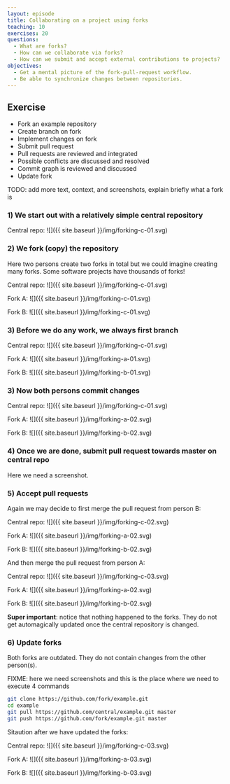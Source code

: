 ```yaml
---
layout: episode
title: Collaborating on a project using forks
teaching: 10
exercises: 20
questions:
  - What are forks?
  - How can we collaborate via forks?
  - How can we submit and accept external contributions to projects?
objectives:
  - Get a mental picture of the fork-pull-request workflow.
  - Be able to synchronize changes between repositories.
---
```


## Exercise

- Fork an example repository
- Create branch on fork
- Implement changes on fork
- Submit pull request
- Pull requests are reviewed and integrated
- Possible conflicts are discussed and resolved
- Commit graph is reviewed and discussed
- Update fork

TODO: add more text, context, and screenshots, explain briefly what a fork is


### 1) We start out with a relatively simple central repository

Central repo:
![]({{ site.baseurl }}/img/forking-c-01.svg)


### 2) We fork (copy) the repository

Here two persons create two forks in total but we could imagine creating many forks.
Some software projects have thousands of forks!

Central repo:
![]({{ site.baseurl }}/img/forking-c-01.svg)

Fork A:
![]({{ site.baseurl }}/img/forking-c-01.svg)

Fork B:
![]({{ site.baseurl }}/img/forking-c-01.svg)


### 3) Before we do any work, we always first branch

Central repo:
![]({{ site.baseurl }}/img/forking-c-01.svg)

Fork A:
![]({{ site.baseurl }}/img/forking-a-01.svg)

Fork B:
![]({{ site.baseurl }}/img/forking-b-01.svg)


### 3) Now both persons commit changes

Central repo:
![]({{ site.baseurl }}/img/forking-c-01.svg)

Fork A:
![]({{ site.baseurl }}/img/forking-a-02.svg)

Fork B:
![]({{ site.baseurl }}/img/forking-b-02.svg)


### 4) Once we are done, submit pull request towards master on central repo

Here we need a screenshot.


### 5) Accept pull requests

Again we may decide to first merge the pull request from person B:

Central repo:
![]({{ site.baseurl }}/img/forking-c-02.svg)

Fork A:
![]({{ site.baseurl }}/img/forking-a-02.svg)

Fork B:
![]({{ site.baseurl }}/img/forking-b-02.svg)

And then merge the pull request from person A:

Central repo:
![]({{ site.baseurl }}/img/forking-c-03.svg)

Fork A:
![]({{ site.baseurl }}/img/forking-a-02.svg)

Fork B:
![]({{ site.baseurl }}/img/forking-b-02.svg)

**Super important**: notice that nothing happened to the forks. They do not get
automagically updated once the central repository is changed.


### 6) Update forks

Both forks are outdated. They do not contain changes from the other person(s).

FIXME: here we need screenshots and this is the place where we need to execute 4 commands

```bash
git clone https://github.com/fork/example.git
cd example
git pull https://github.com/central/example.git master
git push https://github.com/fork/example.git master
```

Sitaution after we have updated the forks:

Central repo:
![]({{ site.baseurl }}/img/forking-c-03.svg)

Fork A:
![]({{ site.baseurl }}/img/forking-a-03.svg)

Fork B:
![]({{ site.baseurl }}/img/forking-b-03.svg)
